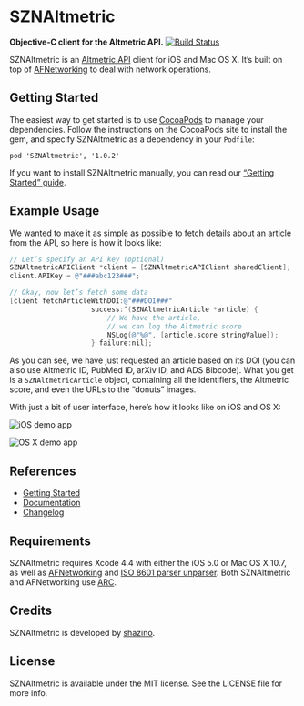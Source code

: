 # SZNAltmetric

**Objective-C client for the Altmetric API.**
[![Build Status](https://travis-ci.org/shazino/SZNAltmetric.png?branch=master)](https://travis-ci.org/shazino/SZNAltmetric)

SZNAltmetric is an [Altmetric API](http://api.altmetric.com) client for iOS and Mac OS X. It’s built on top of [AFNetworking](http://www.github.com/AFNetworking/AFNetworking) to deal with network operations.

## Getting Started

The easiest way to get started is to use [CocoaPods](http://cocoapods.org) to manage your dependencies. Follow the instructions on the CocoaPods site to install the gem, and specify SZNAltmetric as a dependency in your `Podfile`:

```
pod 'SZNAltmetric', '1.0.2'
```

If you want to install SZNAltmetric manually, you can read our [“Getting Started” guide](https://github.com/shazino/SZNAltmetric/wiki/Getting-Started).


## Example Usage

We wanted to make it as simple as possible to fetch details about an article from the API, so here is how it looks like:

```objectivec
// Let’s specify an API key (optional)
SZNAltmetricAPIClient *client = [SZNAltmetricAPIClient sharedClient];
client.APIKey = @"###abc123###";

// Okay, now let’s fetch some data
[client fetchArticleWithDOI:@"###DOI###"
                    success:^(SZNAltmetricArticle *article) {
                        // We have the article, 
                        // we can log the Altmetric score
                        NSLog(@"%@", [article.score stringValue]);
                    } failure:nil];
```

As you can see, we have just requested an article based on its DOI (you can also use Altmetric ID, PubMed ID, arXiv ID, and ADS Bibcode). What you get is a `SZNAltmetricArticle` object, containing all the identifiers, the Altmetric score, and even the URLs to the “donuts” images.

With just a bit of user interface, here’s how it looks like on iOS and OS X:

![iOS demo app](https://github.com/shazino/SZNAltmetric/wiki/img/v0-3/screen-iOS-400px.png)

![OS X demo app](https://github.com/shazino/SZNAltmetric/wiki/img/v0-3/screen-OSX.png)


## References

- [Getting Started](https://github.com/shazino/SZNAltmetric/wiki/Getting-Started)
- [Documentation](http://shazino.github.io/SZNAltmetric/)
- [Changelog](https://github.com/shazino/SZNAltmetric/wiki/Changelog)


## Requirements

SZNAltmetric requires Xcode 4.4 with either the iOS 5.0 or Mac OS X 10.7, as well as [AFNetworking](https://github.com/AFNetworking/AFNetworking) and [ISO 8601 parser unparser](https://bitbucket.org/boredzo/iso-8601-parser-unparser/). Both SZNAltmetric and AFNetworking use [ARC](https://developer.apple.com/library/ios/#releasenotes/ObjectiveC/RN-TransitioningToARC/Introduction/Introduction.html).


## Credits

SZNAltmetric is developed by [shazino](http://www.shazino.com).


## License

SZNAltmetric is available under the MIT license. See the LICENSE file for more info.
